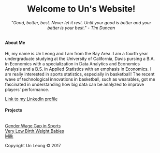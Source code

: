 
<html>
<body>

<body style="background-color:lemon chiffon;"/>

<h1 style="text-align:center;">Welcome to Un's Website!</h1>


<h6 style="text-align:center;"> "Good, better, best. Never let it rest. Until your good is better and your better is your best." - Tim Duncan</h6>

<h4>About Me </h4>

<p>Hi, my name is Un Leong and I am from the Bay Area. I am a fourth year undergraduate studying at the University of California, Davis pursing a B.A. in Economics with a specialization in Data Analytics and Economics Analysis and a B.S. in Applied Statistics with an emphasis in Economics. I am really interested in sports statistics, especially in basketball! The recent wave of technological innovations in basketball, such as wearables, got me fascinated in understanding how big data can be analyzed to improve players' performance. </p>

<a href="https://www.linkedin.com/in/un-leong-213875117">Link to my LinkedIn profile</a>

<h4> Projects </h4>

<a href = "https://github.com/uuleong/uuleong.github.io/blob/master/STA141%20Project.ipynb"> <br/>Gender Wage Gap in Sports<br/> </a>
<a href = "https://github.com/uuleong/uuleong.github.io/blob/master/ECN%20140%20Project.pdf"> Very Low Birth Weight Babies</a>
<a href = "https://github.com/uuleong/uuleong.github.io/blob/master/project_fix.pdf"> <br/>Milk <br/></a>


<footer class="site-footer &nbsp; ">Copyright Un Leong &copy; 2017</footer>

</body>
</html>


